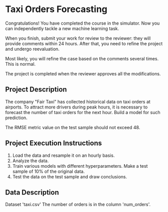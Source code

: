 # Taxi Orders Forecasting

Congratulations! You have completed the course in the simulator. Now you can independently tackle a new machine learning task.

When you finish, submit your work for review to the reviewer: they will provide comments within 24 hours. After that, you need to refine the project and undergo reevaluation.

Most likely, you will refine the case based on the comments several times. This is normal.

The project is completed when the reviewer approves all the modifications.

## Project Description

The company "Fair Taxi" has collected historical data on taxi orders at airports. To attract more drivers during peak hours, it is necessary to forecast the number of taxi orders for the next hour. Build a model for such prediction.

The RMSE metric value on the test sample should not exceed 48.

## Project Execution Instructions

1. Load the data and resample it on an hourly basis.
2. Analyze the data.
3. Train various models with different hyperparameters. Make a test sample of 10% of the original data.
4. Test the data on the test sample and draw conclusions.

## Data Description

Dataset 'taxi.csv'
The number of orders is in the column 'num_orders'.
